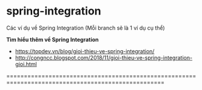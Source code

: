 # spring-integration
Các ví dụ về Spring Integration
(Mỗi branch sẽ là 1 ví dụ cụ thể)

**Tìm hiểu thêm về Spring Integration**
- https://topdev.vn/blog/gioi-thieu-ve-spring-integration/
- http://congncc.blogspot.com/2018/11/gioi-thieu-ve-spring-integration-gioi.html

===================================================================================================
